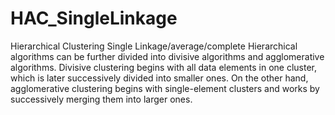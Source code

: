 # HAC_SingleLinkage
Hierarchical Clustering Single Linkage/average/complete
Hierarchical algorithms can be further divided into divisive algorithms and agglomerative algorithms. Divisive clustering begins with all data elements in one cluster, which is later successively divided into smaller ones. On the other hand, agglomerative clustering begins with single-element clusters and works by successively merging them into larger ones.
